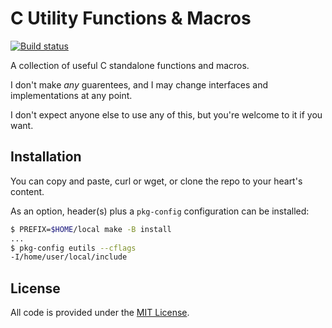 # C Utility Functions & Macros

[![Build status](https://github.com/eloj/eutils/workflows/build/badge.svg)](https://github.com/eloj/eutils/actions/workflows/build.yml)

A collection of useful C standalone functions and macros.

I don't make _any_ guarentees, and I may change interfaces and implementations at any point.

I don't expect anyone else to use any of this, but you're welcome to it if you want.

## Installation

You can copy and paste, curl or wget, or clone the repo to your heart's content.

As an option, header(s) plus a `pkg-config` configuration can be installed:

```bash
$ PREFIX=$HOME/local make -B install
...
$ pkg-config eutils --cflags
-I/home/user/local/include
```

## License

All code is provided under the [MIT License](LICENSE).
